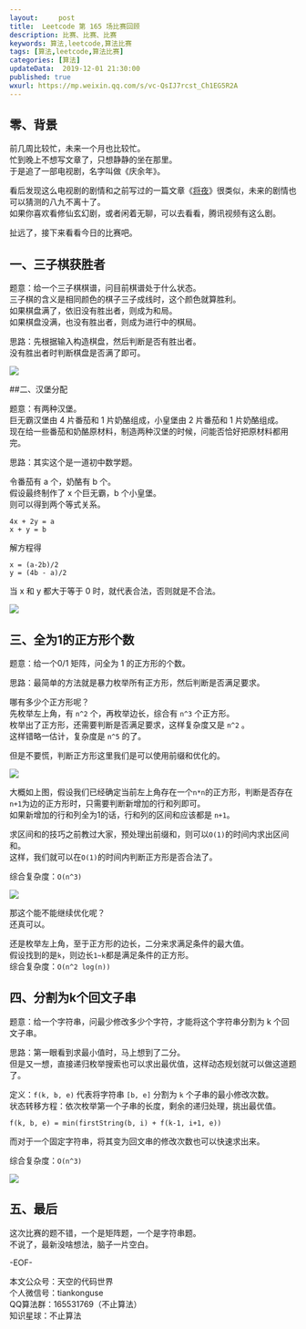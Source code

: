 ```yaml
---   
layout:     post  
title:  Leetcode 第 165 场比赛回顾 
description: 比赛、比赛、比赛  
keywords: 算法,leetcode,算法比赛  
tags: [算法,leetcode,算法比赛]    
categories: [算法]  
updateData:  2019-12-01 21:30:00  
published: true  
wxurl: https://mp.weixin.qq.com/s/vc-QsIJ7rcst_Ch1EG5R2A  
---  
```



## 零、背景  


前几周比较忙，未来一个月也比较忙。  
忙到晚上不想写文章了，只想静静的坐在那里。  
于是追了一部电视剧，名字叫做《庆余年》。  


看后发现这么电视剧的剧情和之前写过的一篇文章《[将夜](https://mp.weixin.qq.com/s/s36euoz6wP7TYBn01TTtxQ)》很类似，未来的剧情也可以猜测的八九不离十了。  
如果你喜欢看修仙玄幻剧，或者闲着无聊，可以去看看，腾讯视频有这么剧。  


扯远了，接下来看看今日的比赛吧。  


## 一、三子棋获胜者  


题意：给一个三子棋棋谱，问目前棋谱处于什么状态。  
三子棋的含义是相同颜色的棋子三子成线时，这个颜色就算胜利。  
如果棋盘满了，依旧没有胜出者，则成为和局。  
如果棋盘没满，也没有胜出者，则成为进行中的棋局。  


思路：先根据输入构造棋盘，然后判断是否有胜出者。  
没有胜出者时判断棋盘是否满了即可。  


![](//res2019.tiankonguse.com/images/2019/12/01/001.png)  


##二、汉堡分配  


题意：有两种汉堡。  
巨无霸汉堡由 4 片番茄和 1 片奶酪组成，小皇堡由 2 片番茄和 1 片奶酪组成。  
现在给一些番茄和奶酪原材料，制造两种汉堡的时候，问能否恰好把原材料都用完。  


思路：其实这个是一道初中数学题。  


令番茄有 a 个，奶酪有 b 个。  
假设最终制作了 x 个巨无霸，b 个小皇堡。  
则可以得到两个等式关系。  


```
4x + 2y = a  
x + y = b  
```

解方程得  


```
x = (a-2b)/2  
y = (4b - a)/2  
```

当 x 和 y 都大于等于 0 时，就代表合法，否则就是不合法。  


![](//res2019.tiankonguse.com/images/2019/12/01/002.png)  


## 三、全为1的正方形个数  


题意：给一个0/1 矩阵，问全为 1 的正方形的个数。  


思路：最简单的方法就是暴力枚举所有正方形，然后判断是否满足要求。  


哪有多少个正方形呢？  
先枚举左上角，有 `n^2` 个，再枚举边长，综合有 `n^3` 个正方形。  
枚举出了正方形，还需要判断是否满足要求，这样复杂度又是 `n^2` 。  
这样错略一估计，复杂度是 `n^5` 的了。  


但是不要慌，判断正方形这里我们是可以使用前缀和优化的。  



![](//res2019.tiankonguse.com/images/2019/12/01/004.png)  


大概如上图，假设我们已经确定当前左上角存在一个`n*n`的正方形，判断是否存在`n+1`为边的正方形时，只需要判断新增加的行和列即可。  
如果新增加的行和列全为1的话，行和列的区间和应该都是 `n+1`。  


求区间和的技巧之前教过大家，预处理出前缀和，则可以`O(1)`的时间内求出区间和。  
这样，我们就可以在`O(1)`的时间内判断正方形是否合法了。  


综合复杂度：`O(n^3)`  



![](//res2019.tiankonguse.com/images/2019/12/01/003.png)  


那这个能不能继续优化呢？  
还真可以。  


还是枚举左上角，至于正方形的边长，二分来求满足条件的最大值。  
假设找到的是`k`，则边长`1~k`都是满足条件的正方形。  
综合复杂度：`O(n^2 log(n))`  


## 四、分割为k个回文子串  


题意：给一个字符串，问最少修改多少个字符，才能将这个字符串分割为 k 个回文子串。  


思路：第一眼看到求最小值时，马上想到了二分。  
但是又一想，直接递归枚举搜索也可以求出最优值，这样动态规划就可以做这道题了。  



定义：`f(k, b, e)` 代表将字符串 `[b, e]` 分割为 `k` 个子串的最小修改次数。  
状态转移方程：依次枚举第一个子串的长度，剩余的递归处理，挑出最优值。  


```
f(k, b, e) = min(firstString(b, i) + f(k-1, i+1, e))  
```

而对于一个固定字符串，将其变为回文串的修改次数也可以快速求出来。  


综合复杂度：`O(n^3)`  



![](//res2019.tiankonguse.com/images/2019/12/01/004.png)  



## 五、最后  


这次比赛的题不错，一个是矩阵题，一个是字符串题。  
不说了，最新没啥想法，脑子一片空白。  



-EOF-  


本文公众号：天空的代码世界  
个人微信号：tiankonguse  
QQ算法群：165531769（不止算法）  
知识星球：不止算法  

